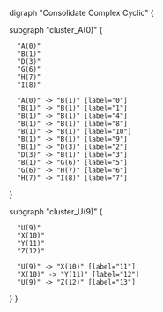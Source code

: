 digraph "Consolidate Complex Cyclic" {

  subgraph "cluster_A(0)" {

      "A(0)"
      "B(1)"
      "D(3)"
      "G(6)"
      "H(7)"
      "I(8)"

      "A(0)" -> "B(1)" [label="0"]
      "B(1)" -> "B(1)" [label="1"]
      "B(1)" -> "B(1)" [label="4"]
      "B(1)" -> "B(1)" [label="8"]
      "B(1)" -> "B(1)" [label="10"]
      "B(1)" -> "B(1)" [label="9"]
      "B(1)" -> "D(3)" [label="2"]
      "D(3)" -> "B(1)" [label="3"]
      "B(1)" -> "G(6)" [label="5"]
      "G(6)" -> "H(7)" [label="6"]
      "H(7)" -> "I(8)" [label="7"]

  }

  subgraph "cluster_U(9)" {

      "U(9)"
      "X(10)"
      "Y(11)"
      "Z(12)"

      "U(9)" -> "X(10)" [label="11"]
      "X(10)" -> "Y(11)" [label="12"]
      "U(9)" -> "Z(12)" [label="13"]

  }
}
